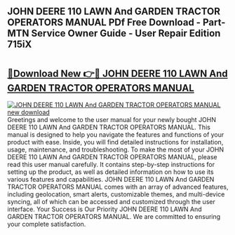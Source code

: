 ## JOHN DEERE 110 LAWN And GARDEN TRACTOR OPERATORS MANUAL PDf Free Download - Part-MTN Service Owner Guide - User Repair Edition 715iX

# <h2><a href="http://bc63398.oget.top/?id=JOHN+DEERE+110+LAWN+And+GARDEN+TRACTOR+OPERATORS+MANUAL">🔗Download New 👉🔴 JOHN DEERE 110 LAWN And GARDEN TRACTOR OPERATORS MANUAL</a></h2>

[![JOHN DEERE 110 LAWN And GARDEN TRACTOR OPERATORS MANUAL new download](https://i.imgur.com/5g1atiW.png)](http://bc63398.oget.top/?id=JOHN+DEERE+110+LAWN+And+GARDEN+TRACTOR+OPERATORS+MANUAL)
Greetings and welcome to the user manual for your newly bought JOHN DEERE 110 LAWN And GARDEN TRACTOR OPERATORS MANUAL. This manual is designed to help you navigate the features and functions of your product with ease. Inside, you will find detailed instructions for installation, usage, maintenance, and troubleshooting. To make the most of your JOHN DEERE 110 LAWN And GARDEN TRACTOR OPERATORS MANUAL, please read this user manual carefully. It contains step-by-step instructions for setting up the product, as well as detailed information on how to use its various features and capabilities. JOHN DEERE 110 LAWN And GARDEN TRACTOR OPERATORS MANUAL comes with an array of advanced features, including geolocation, smart alerts, customizable themes, and multi-device syncing, all of which can be accessed and customized through the user interface. Your Success is Our Priority JOHN DEERE 110 LAWN And GARDEN TRACTOR OPERATORS MANUAL. We are committed to ensuring your complete satisfaction.
